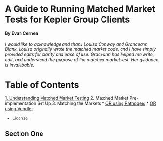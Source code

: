 # A Guide to Running Matched Market Tests for Kepler Group Clients
#### By Evan Cernea

*I would like to acknowledge and thank Louisa Conway and Granceann Blank. Louisa originally wrote the matched market code, and I have simply provided edits for clarity and ease of use. Graceann has helped me write, edit, and understand the purpose of the matched market test. Her guidance is invalubable.*


Table of Contents
=================

  [1. Understanding Matched Market Testing](#section-one)
  2. Matched Market Pre-implementation Set Up
  3. Matching the Markets
        * [OR using Pathogen:](#or-using-pathogen)
        * [OR using Vundle:](#or-using-vundle)
  * [License](#license)

## Section One

